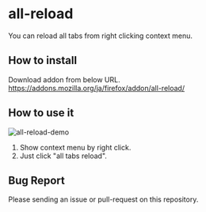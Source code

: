 all-reload
==========
You can reload all tabs from right clicking context menu.

How to install
--------------
Download addon from below URL.
https://addons.mozilla.org/ja/firefox/addon/all-reload/

How to use it
-------------

![all-reload-demo](https://2.bp.blogspot.com/-0wK9EUJy1So/W5IOP_XG6rI/AAAAAAAAdO0/FEy2foYKssYh9s_SWwyz5I3xnX46srgLQCLcBGAs/s800/all_reload_demo.gif)

1. Show context menu by right click.
2. Just click "all tabs reload".

Bug Report
-----------

Please sending an issue or pull-request on this repository.
